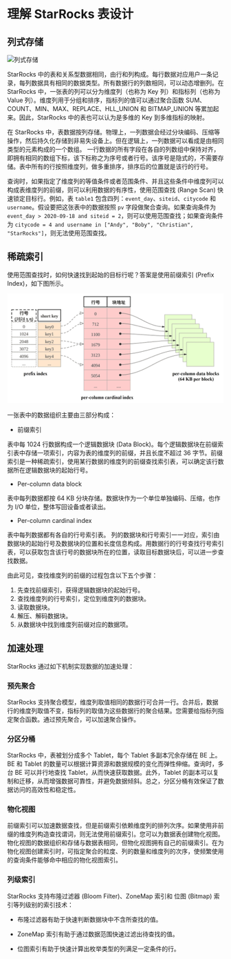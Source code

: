 # 理解 StarRocks 表设计

## 列式存储

![列式存储](/assets/3.1.1-1.png)

StarRocks 中的表和关系型数据相同，由行和列构成。每行数据对应用户一条记录，每列数据具有相同的数据类型。所有数据行的列数相同，可以动态增删列。在 StarRocks 中，一张表的列可以分为维度列（也称为 Key 列）和指标列（也称为 Value 列）。维度列用于分组和排序，指标列的值可以通过聚合函数 SUM、COUNT、MIN、MAX、REPLACE、HLL_UNION 和 BITMAP_UNION 等累加起来。因此，StarRocks 中的表也可以认为是多维的 Key 到多维指标的映射。

在 StarRocks 中，表数据按列存储。物理上，一列数据会经过分块编码、压缩等操作，然后持久化存储到非易失设备上。但在逻辑上，一列数据可以看成是由相同类型的元素构成的一个数组。 一行数据的所有字段在各自的列数组中保持对齐，即拥有相同的数组下标，该下标称之为序号或者行号。该序号是隐式的，不需要存储。表中所有的行按照维度列，做多重排序，排序后的位置就是该行的行号。

查询时，如果指定了维度列的等值条件或者范围条件、并且这些条件中维度列可以构成表维度列的前缀，则可以利用数据的有序性，使用范围查找 (Range Scan) 快速锁定目标行。例如，表 `table1` 包含四列：`event_day`、`siteid`、`citycode` 和 `username`。假设要把这张表中的数据按照 `pv` 字段做聚合查询。如果查询条件为 `event_day > 2020-09-18 and siteid = 2`，则可以使用范围查找；如果查询条件为 `citycode = 4 and username in ["Andy", "Boby", "Christian", "StarRocks"]`，则无法使用范围查找。

## 稀疏索引

使用范围查找时，如何快速找到起始的目标行呢？答案是使用前缀索引 (Prefix Index)，如下图所示。

![稀疏索引](/assets/3.1.1-2.png)

一张表中的数据组织主要由三部分构成：

- 前缀索引

表中每 1024 行数据构成一个逻辑数据块 (Data Block)。每个逻辑数据块在前缀索引表中存储一项索引，内容为表的维度列的前缀，并且长度不超过 36 字节。前缀索引是一种稀疏索引，使用某行数据的维度列的前缀查找索引表，可以确定该行数据所在逻辑数据块的起始行号。

- Per-column data block

表中每列数据都按 64 KB 分块存储。数据块作为一个单位单独编码、压缩，也作为 I/O 单位，整体写回设备或者读出。

- Per-column cardinal index

表中每列数据都有各自的行号索引表。 列的数据块和行号索引一一对应，索引由数据块的起始行号及数据块的位置和长度信息构成。用数据行的行号查找行号索引表，可以获取包含该行号的数据块所在的位置，读取目标数据块后，可以进一步查找数据。

由此可见，查找维度列的前缀的过程包含以下五个步骤：

1. 先查找前缀索引，获得逻辑数据块的起始行号。
2. 查找维度列的行号索引，定位到维度列的数据块。
3. 读取数据块。
4. 解压、解码数据块。
5. 从数据块中找到维度列前缀对应的数据项。

## 加速处理

StarRocks 通过如下机制实现数据的加速处理：

### 预先聚合

StarRocks 支持聚合模型，维度列取值相同的数据行可合并一行。合并后，数据行的维度列取值不变，指标列的取值为这些数据行的聚合结果。您需要给指标列指定聚合函数。通过预先聚合，可以加速聚合操作。

### 分区分桶

StarRocks 中，表被划分成多个 Tablet，每个 Tablet 多副本冗余存储在 BE 上。BE 和 Tablet 的数量可以根据计算资源和数据规模的变化而弹性伸缩。查询时，多台 BE 可以并行地查找 Tablet，从而快速获取数据。此外，Tablet 的副本可以复制和迁移，从而增强数据可靠性，并避免数据倾斜。总之，分区分桶有效保证了数据访问的高效性和稳定性。

### 物化视图

前缀索引可以加速数据查找，但是前缀索引依赖维度列的排列次序。如果使用非前缀的维度列构造查找谓词，则无法使用前缀索引。您可以为数据表创建物化视图。物化视图的数据组织和存储与数据表相同，但物化视图拥有自己的前缀索引。在为物化视图创建索引时，可指定聚合的粒度、列的数量和维度列的次序，使频繁使用的查询条件能够命中相应的物化视图索引。

### 列级索引

StarRocks 支持布隆过滤器 (Bloom Filter)、ZoneMap 索引和 位图 (Bitmap) 索引等列级别的索引技术：

- 布隆过滤器有助于快速判断数据块中不含所查找的值。

- ZoneMap 索引有助于通过数据范围快速过滤出待查找的值。

- 位图索引有助于快速计算出枚举类型的列满足一定条件的行。

